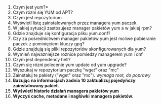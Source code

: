 1. Czym jest yum?*
2. Czym rózni się YUM od APT?
3. Czym jest repozytorium
4. Wyświetl listę zainstalowanych przez managera yum paczek.
5. W jakiej sytuacji zastosujesz manager pakietów yum a w jakiej rpm?
6. Gdzie znajduje się konfiguracja pliku yum.conf?
7. Czy za pośrednictwem manager pakietów yum jest moliwe pobieranie paczek z pominięciem kluczy gpg?
8. Gdzie znajdują się pliki repozytoriów skonfigurowanych dla yum?
9. Wymień najwazniejsze roznice pomiedzy managerem yum i dnf
10. Czym jest dependency hell?
11. Czym się rózni polecenie yum update od yum upgrade?
12. Wyszukaj w repozytorium paczkę "wget" oraz "mc"
13. Zainstaluj te pakiety ("wget" oraz "mc"). *wymaga root, do poprawy*
14.  **Bazując na informacjach zadnia 10 zaktualizuj pojedyńczy zainstalowany pakiet.**
15.   **Wyświetl historie działań managera pakietów yum**
16. **Wyczyś cache, metadane i nagłówki managera pakietów**.

